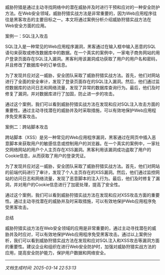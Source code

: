 威胁狩猎是通过主动寻找网络中的潜在威胁并及时进行干预和应对的一种安全防护方法。在Web安全领域，威胁狩猎实战方法是非常重要的，因为Web应用程序往往是黑客攻击的主要目标之一。本文将通过案例分析介绍威胁狩猎实战方法在Web安全方面的应用。

案例一：SQL注入攻击

SQL注入是一种常见的Web应用程序漏洞，黑客通过在输入框中输入恶意的SQL语句来获取或修改数据库中的数据。在一个真实的案例中，一家电子商务网站的用户登录页面存在SQL注入漏洞。黑客利用该漏洞成功获取了用户的用户名和密码，并且修改了数据库中的订单信息。

为了发现并应对这一威胁，安全团队采取了威胁狩猎实战方法。首先，他们对网站进行了全面的安全审计，发现了登录页面存在的SQL注入漏洞。然后，他们通过监控数据库的访问日志和网络流量，发现了异常的数据库查询行为。最后，他们及时修复了漏洞，并对数据库进行了加固，防止进一步的攻击。

通过这个案例，我们可以看到威胁狩猎实战方法在发现和应对SQL注入攻击方面的重要性。通过主动寻找潜在的威胁并及时采取措施，可以有效地保护Web应用程序免受黑客攻击。

案例二：跨站脚本攻击

跨站脚本（XSS）是另一种常见的Web应用程序漏洞，黑客通过在网页中插入恶意脚本来获取用户的敏感信息或控制用户的浏览器。在一个真实的案例中，一家社交网络网站的用户个人主页存在XSS漏洞。黑客利用该漏洞成功盗取了用户的Cookie信息，从而获取了用户的登录凭证。

为了发现并应对这一威胁，安全团队采取了威胁狩猎实战方法。首先，他们对网站的前端代码进行了审计，发现了个人主页存在的XSS漏洞。然后，他们通过监控网站的访问日志和网络流量，发现了恶意脚本的注入行为。最后，他们及时修复了漏洞，并对用户的Cookie信息进行了加密处理，提高了安全性。

通过这个案例，我们可以看到威胁狩猎实战方法在发现和应对XSS攻击方面的重要性。通过主动寻找潜在的威胁并及时采取措施，可以有效地保护Web应用程序免受黑客攻击。

总结

威胁狩猎实战方法在Web安全领域的应用是非常重要的，通过主动寻找潜在的威胁并及时应对，可以有效地保护Web应用程序免受黑客攻击。通过以上案例分析，我们可以看到威胁狩猎实战方法在发现和应对SQL注入和XSS攻击等漏洞方面的重要性。建议企业和组织在进行Web安全防护时，加强对威胁狩猎实战方法的应用，提高安全防护能力，保护用户数据和网络安全。

---

*文档生成时间: 2025-03-14 22:53:13*


